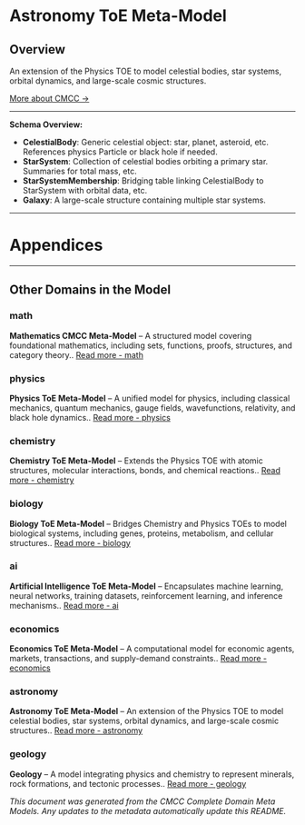 # Astronomy ToE Meta-Model
### 

## Overview
An extension of the Physics TOE to model celestial bodies, star systems, orbital dynamics, and large-scale cosmic structures.


[More about CMCC →](../README.md)

---

  
**Schema Overview:**
- **CelestialBody**: Generic celestial object: star, planet, asteroid, etc. References physics Particle or black hole if needed.
- **StarSystem**: Collection of celestial bodies orbiting a primary star. Summaries for total mass, etc.
- **StarSystemMembership**: Bridging table linking CelestialBody to StarSystem with orbital data, etc.
- **Galaxy**: A large-scale structure containing multiple star systems.



---
# Appendices
---

## Other Domains in the Model

  ### math
**Mathematics CMCC Meta-Model** – A structured model covering foundational mathematics, including sets, functions, proofs, structures, and category theory.. [Read more - math]()
  ### physics
**Physics ToE Meta-Model** – A unified model for physics, including classical mechanics, quantum mechanics, gauge fields, wavefunctions, relativity, and black hole dynamics.. [Read more - physics]()
  ### chemistry
**Chemistry ToE Meta-Model** – Extends the Physics TOE with atomic structures, molecular interactions, bonds, and chemical reactions.. [Read more - chemistry]()
  ### biology
**Biology ToE Meta-Model** – Bridges Chemistry and Physics TOEs to model biological systems, including genes, proteins, metabolism, and cellular structures.. [Read more - biology]()
  ### ai
**Artificial Intelligence ToE Meta-Model** – Encapsulates machine learning, neural networks, training datasets, reinforcement learning, and inference mechanisms.. [Read more - ai]()
  ### economics
**Economics ToE Meta-Model** – A computational model for economic agents, markets, transactions, and supply-demand constraints.. [Read more - economics]()
  ### astronomy
**Astronomy ToE Meta-Model** – An extension of the Physics TOE to model celestial bodies, star systems, orbital dynamics, and large-scale cosmic structures.. [Read more - astronomy]()
  ### geology
**Geology** – A model integrating physics and chemistry to represent minerals, rock formations, and tectonic processes.. [Read more - geology]()

*This document was generated from the CMCC Complete Domain Meta Models. Any updates to the metadata automatically update this README.*
